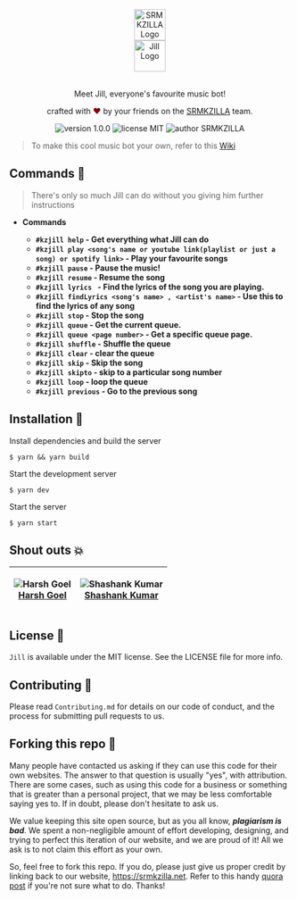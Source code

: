 <div align="center">
  <img alt="SRMKZILLA Logo" src="https://cdn-images-1.medium.com/max/1200/1*V14ZK8_mXQadno4eLtOnIw.png" height="56" />
</div>
<div align="center">
  <img alt="Jill Logo" src="https://buckeyek9.com/wp-content/uploads/2019/08/berkay-gumustekin-ngqyo2AYYnE-unsplash-840x410.jpg" height="56" />
</div>

<br>
<p align="center">
Meet Jill, everyone's favourite music bot!
</p>
<p align="center">
crafted with <span style="color: #8b0000;">&hearts;</span> by your friends on the <a href="https://srmkzilla.net">SRMKZILLA</a> team.
</p>
<p align="center">
    <img src="https://img.shields.io/badge/version-1.0.0-yellowgreen" alt="version 1.0.0"/>
    <img src="https://img.shields.io/badge/license-MIT-brightgreen" alt="license MIT"/>
    <img src="https://img.shields.io/badge/author-SRMKZILLA-orange" alt="author SRMKZILLA"/>
</p>

> To make this cool music bot your own, refer to this [Wiki](https://github.com/srm-kzilla/jack/wiki/Make-Jack-your-own)

## Commands 🔧

> There's only so much Jill can do without you giving him further instructions

- **Commands**

  - **`#kzjill help` - Get everything what Jill can do**
  - **`#kzjill play <song's name or youtube link(playlist or just a song) or spotify link>` - Play your favourite songs**
  - **`#kzjill pause` - Pause the music!**
  - **`#kzjill resume` - Resume the song**
  - **`#kzjill lyrics ` - Find the lyrics of the song you are playing.**
  - **`#kzjill findLyrics <song's name> , <artist's name>` - Use this to find the lyrics of any song**
  - **`#kzjill stop` - Stop the song**
  - **`#kzjill queue` - Get the current queue.**
  - **`#kzjill queue <page number>` - Get a specific queue page.**
  - **`#kzjill shuffle` - Shuffle the queue**
  - **`#kzjill clear` - clear the queue**
  - **`#kzjill skip` - Skip the song**
  - **`#kzjill skipto` - skip to a particular song number**
  - **`#kzjill loop` - loop the queue**
  - **`#kzjill previous` - Go to the previous song**

## Installation 🔧

Install dependencies and build the server

```
$ yarn && yarn build
```

Start the development server

```
$ yarn dev
```

Start the server

```
$ yarn start
```

## Shout outs 💥

| <p align="center">![Harsh Goel](https://github.com/harshgoel05.png?size=128)<br>[Harsh Goel](https://github.com/harshgoel05)</p> | <p align="center">![Shashank Kumar](https://avatars.githubusercontent.com/u/74819565?s=128)<br>[Shashank Kumar](https://github.com/shawshankkumar)</p> |
| -------------------------------------------------------------------------------------------------------------------------------- | ------------------------------------------------------------------------------------------------------------------------------------------------------ |

## License 📜

`Jill` is available under the MIT license. See the LICENSE file for more info.

## Contributing 🤝

Please read `Contributing.md` for details on our code of conduct, and the process for submitting pull requests to us.

## Forking this repo 🚨

Many people have contacted us asking if they can use this code for their own websites. The answer to that question is usually "yes", with attribution. There are some cases, such as using this code for a business or something that is greater than a personal project, that we may be less comfortable saying yes to. If in doubt, please don't hesitate to ask us.

We value keeping this site open source, but as you all know, _**plagiarism is bad**_. We spent a non-negligible amount of effort developing, designing, and trying to perfect this iteration of our website, and we are proud of it! All we ask is to not claim this effort as your own.

So, feel free to fork this repo. If you do, please just give us proper credit by linking back to our website, https://srmkzilla.net. Refer to this handy [quora post](https://www.quora.com/Is-it-bad-to-copy-other-peoples-code) if you're not sure what to do. Thanks!
